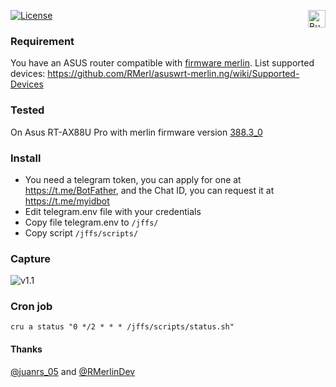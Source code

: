 [![License](https://img.shields.io/github/license/AzagraMac/telegramInfoASUS.svg?style=for-the-badge&color=yellow)](LICENSE) <a href="https://www.paypal.com/paypalme/azagramac" target="_blank"><img src="https://www.nopcommerce.com/images/thumbs/0005707_paypalme-payment-method.png" alt="Buy Me A Coffee" style="height: 28px !important;" align="right" /></a><br/>

### Requirement
You have an ASUS router compatible with [firmware merlin](https://www.asuswrt-merlin.net).
List supported devices: https://github.com/RMerl/asuswrt-merlin.ng/wiki/Supported-Devices

### Tested
On Asus RT-AX88U Pro with merlin firmware version [388.3_0](https://onedrive.live.com/?authkey=%21AJLLKAY%2D%2D4EBqDo&id=CCE5625ED3599CE0%2121144&cid=CCE5625ED3599CE0)

### Install
- You need a telegram token, you can apply for one at https://t.me/BotFather, and the Chat ID, you can request it at https://t.me/myidbot
- Edit telegram.env file with your credentials
- Copy file telegram.env to `/jffs/`
- Copy script `/jffs/scripts/`

### Capture
![v1.1](https://github.com/AzagraMac/telegramInfoASUS/assets/571796/202cf688-1021-45a7-82b8-3b9213829db5)


### Cron job
`cru a status "0 */2 * * * /jffs/scripts/status.sh"`

#### Thanks
[@juanrs_05](https://twitter.com/juanrs_05) and [@RMerlinDev](https://twitter.com/RMerlinDev)
